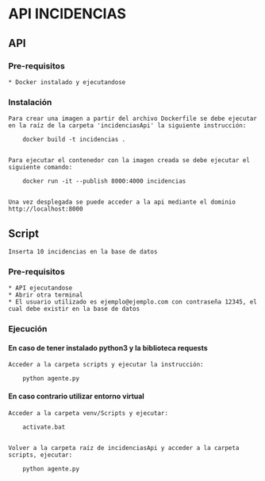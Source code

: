 # API INCIDENCIAS

## API

### Pre-requisitos
	* Docker instalado y ejecutandose

### Instalación

	Para crear una imagen a partir del archivo Dockerfile se debe ejecutar en la raíz de la carpeta 'incidenciasApi' la siguiente instrucción:

		docker build -t incidencias .


	Para ejecutar el contenedor con la imagen creada se debe ejecutar el siguiente comando:

		docker run -it --publish 8000:4000 incidencias


	Una vez desplegada se puede acceder a la api mediante el dominio http://localhost:8000
	
## Script

	Inserta 10 incidencias en la base de datos

### Pre-requisitos
	* API ejecutandose
	* Abrir otra terminal
	* El usuario utilizado es ejemplo@ejemplo.com con contraseña 12345, el cual debe existir en la base de datos

### Ejecución

#### En caso de tener instalado python3 y la biblioteca requests
	Acceder a la carpeta scripts y ejecutar la instrucción:
	
		python agente.py
	

#### En caso contrario utilizar entorno virtual
	Acceder a la carpeta venv/Scripts y ejecutar:

		activate.bat
	

	Volver a la carpeta raíz de incidenciasApi y acceder a la carpeta scripts, ejecutar:
	
		python agente.py
